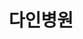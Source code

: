 ---
### 무조건 양식 지켜서 작성해주세요. 텍스트 ""로 묶여져있는지 꼭 확인. #에 들어가는건 수정 X ###
## 파일명은 업체명 영문으로 작성 ##

# 출력순서 숫자가 높을수록 앞에 옴
position: "16"
# 업종 대분류: 병원
category: "병원/의료업"
# 업체 이름을 작성해주세요.
title: "다인병원"
# 업체이름을 영어로 작성해주세요 (앞글자는 대문자 나머지는 소문자).
titleSub: "Dainhospital"
# 이부분은 작성X
logo: "dainLogo.png"
titleImg: "dainTitle.jpg"
# ------------- #
# 작업 대분류: Marketing(SA,DA 등등 전부 포함됨), Desing(홈페이지 작업없이 디자인만 진행했을경우), Desing&Publishing(홈페이지 작업 포함한 디자인 진행했을경우)
work:
  - "Marketing"
# 업종 소분류 작성
type: "병원"
# 작업 매체 소분류 자세하게 작성 : 네이버 검색광고, 카카오 검색광고
media: "네이버 검색광고,컨텐츠 디자인"
# 홈페이지 URL 전체 작성 https 있을경우 https로
homepage: "https://dainhospital.kr/"
# 작업 매체 대분류로 작성 
history:
  - "SearchAD"
  - "Product Details"
# 작업 목표에 대해 간략하게 작성
target: "문의/상담/방문"
# 작업 전략에 대해 자세하게 작성
strategy: "스크립트설치로 전환수 체크 및 성과 데이터분석, 무효클릭관리, 컨텐츠 디자인제작 "
---